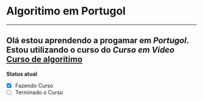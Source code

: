 # Algoritimo em Portugol
***
Olá estou aprendendo a progamar em *Portugol*.
Estou utilizando o curso do *Curso em Video*
[Curso de algoritimo](https://www.youtube.com/watch?v=8mei6uVttho&list=PLHz_AreHm4dmSj0MHol_aoNYCSGFqvfXV&index=1)
---
__Status atual__
- [x] Fazendo Curso
- [ ] Terminado o Curso
